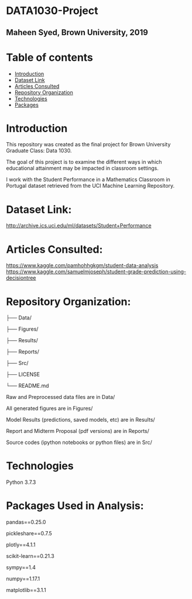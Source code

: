 # DATA1030-Project
## Maheen Syed, Brown University, 2019


# Table of contents
* [Introduction](#overview)
* [Dataset Link](#datasetlink)
* [Articles Consulted](#articlesconsulted)
* [Repository Organization](#repositoryorganization)
* [Technologies](#technologies)
* [Packages](#packages)

# Introduction

This repository was created as the final project for Brown University Graduate Class: Data 1030. 

The goal of this project is to examine the different ways in which educational attainment may be
impacted in classroom settings. 

I work with the Student Performance in a Mathematics Classroom in Portugal dataset retrieved from the UCI Machine Learning Repository.



# Dataset Link:
http://archive.ics.uci.edu/ml/datasets/Student+Performance


# Articles Consulted:

https://www.kaggle.com/pamhohhgkgm/student-data-analysis
https://www.kaggle.com/samuelmjoseph/student-grade-prediction-using-decisiontree


# Repository Organization:

├── Data/ 

├── Figures/ 

├── Results/  

├── Reports/ 

├── Src/ 

├── LICENSE 

└── README.md 

Raw and Preprocessed data files are in Data/

All generated figures are in Figures/

Model Results (predictions, saved models, etc) are in Results/

Report and Midterm Proposal (pdf versions) are in Reports/

Source codes (ipython notebooks or python files) are in Src/ 

# Technologies 

Python 3.7.3

# Packages Used in Analysis: 


pandas==0.25.0

pickleshare==0.7.5

plotly==4.1.1

scikit-learn==0.21.3

sympy==1.4

numpy==1.17.1

matplotlib==3.1.1

